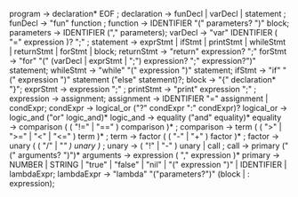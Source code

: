 program        → declaration* EOF ;
declaration    → funDecl
               | varDecl
               | statement ;
funDecl        → "fun" function ;
function       → IDENTIFIER "(" parameters? ")" block;
parameters     → IDENTIFIER ("," parameters);
varDecl        → "var" IDENTIFIER ( "=" expression )? ";" ;
statement      → exprStmt
               | ifStmt
               | printStmt 
               | whileStmt
               | returnStmt
               | forStmt
               | block;
returnStmt     → "return" expression? ";"
forStmt        → "for" "(" (varDecl | exprStmt | ";") 
                expression? ";"
                expression?")" statement;
whileStmt      → "while" "(" expression ")" statement;
ifStmt         → "if" "(" expression ")" statement ("else" statement)?;
block          → "{" declaration* "}";
exprStmt       → expression ";" ;
printStmt      → "print" expression ";" ;
expression     → assignment;
assignment     → IDENTIFIER "=" assignment
               | condExpr;
condExpr       → logical_or ("?" condExpr ":" condExpr)? 
logical_or     → logic_and ("or" logic_and)*
logic_and      → equality ("and" equality)* 
equality       → comparison ( ( "!=" | "==" ) comparison )* ;
comparison     → term ( ( ">" | ">=" | "<" | "<=" ) term )* ;
term           → factor ( ( "-" | "+" ) factor )* ;
factor         → unary ( ( "/" | "*" ) unary )* ;
unary          → ( "!" | "-" ) unary | call ;
call           → primary ("(" arguments? ")")*
arguments      → expression ( "," expression )*
primary        → NUMBER | STRING | "true" | "false" | "nil"
               | "(" expression ")" | IDENTIFIER | lambdaExpr;
lambdaExpr     → "lambda" "("parameters?")" (block | : expression);
